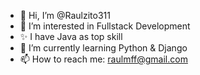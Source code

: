 - 👋 Hi, I’m @Raulzito311
- 👀 I’m interested in Fullstack Development
- ✨ I have Java as top skill
- 🌱 I’m currently learning Python & Django
- 📫 How to reach me: raulmff@gmail.com
<!--
- 💞️ I’m looking to collaborate on ...
-->

<!---
Raulzito311/Raulzito311 is a ✨ special ✨ repository because its `README.md` (this file) appears on your GitHub profile.
You can click the Preview link to take a look at your changes.
--->
